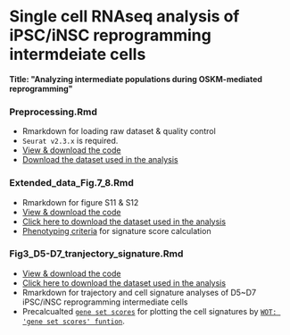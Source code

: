 # Single cell RNAseq analysis of iPSC/iNSC reprogramming intermdeiate cells

__Title: "Analyzing intermediate populations during OSKM-mediated reprogramming"__


### Preprocessing.Rmd
* Rmarkdown for loading raw dataset & quality control
* `Seurat v2.3.x` is required.
* [View & download the code](https://github.com/jeongminha90/scRNAseq/blob/main/Preprocessing.Rmd)
* [Download the dataset used in the analysis](https://figshare.com/s/ecf794cfe2776980f4de)



### Extended_data_Fig.7_8.Rmd
* Rmarkdown for figure S11 & S12
* [View & download the code](https://github.com/jeongminha90/scRNAseq/blob/main/Extended%20Data%20Fig.7%2C8.Rmd)
* [Click here to download the dataset used in the analysis](https://figshare.com/s/2d5e45d42f50dc3c6d9c)
* [Phenotyping criteria](https://github.com/jeongminha90/scRNAseq/blob/main/Phenotyping%20Criteria.csv) for signature score calculation



### Fig3_D5-D7_tranjectory_signature.Rmd
* [View & download the code](https://github.com/jeongminha90/scRNAseq/blob/main/Fig3_D5-D7_trajectory_signature.Rmd)
* [Click here to download the dataset used in the analysis](https://figshare.com/articles/dataset/D5-D7_mipsc_normalized_scaled/13383191)
* Rmarkdown for trajectory and cell signature analyses of D5~D7 iPSC/iNSC reprogramming intermediate cells
* Precalcualted [`gene set scores`](https://figshare.com/articles/dataset/gene_set_scores_csv/13383212) for plotting the cell signatures by [`WOT: 'gene set scores' funtion`](https://broadinstitute.github.io/wot/).
